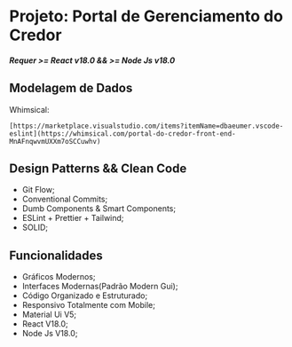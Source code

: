 # Projeto: Portal de Gerenciamento do Credor

##### Requer >= React v18.0 && >= Node Js v18.0

## Modelagem de Dados

Whimsical:
```
[https://marketplace.visualstudio.com/items?itemName=dbaeumer.vscode-eslint](https://whimsical.com/portal-do-credor-front-end-MnAFnqwvmUXXm7oSCCuwhv)
```

## Design Patterns && Clean Code

- Git Flow;
- Conventional Commits;
- Dumb Components & Smart Components;
- ESLint + Prettier + Tailwind;
- SOLID;

## Funcionalidades

- Gráficos Modernos;
- Interfaces Modernas(Padrão Modern Gui);
- Código Organizado e Estruturado;
- Responsivo Totalmente com Mobile;
- Material Ui V5;
- React V18.0;
- Node Js V18.0;
